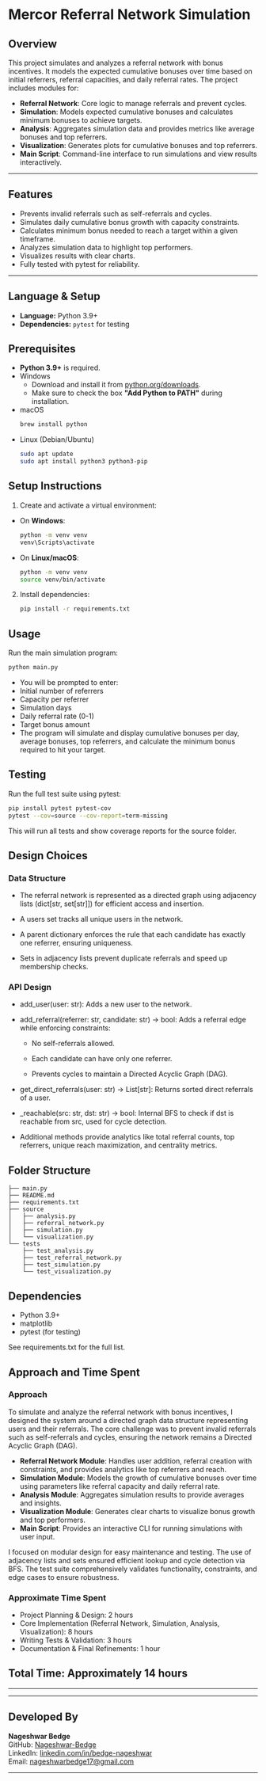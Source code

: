 # Mercor Referral Network Simulation

## Overview

This project simulates and analyzes a referral network with bonus incentives. It models the expected cumulative bonuses over time based on initial referrers, referral capacities, and daily referral rates. The project includes modules for:

- **Referral Network**: Core logic to manage referrals and prevent cycles.
- **Simulation**: Models expected cumulative bonuses and calculates minimum bonuses to achieve targets.
- **Analysis**: Aggregates simulation data and provides metrics like average bonuses and top referrers.
- **Visualization**: Generates plots for cumulative bonuses and top referrers.
- **Main Script**: Command-line interface to run simulations and view results interactively.
---

## Features

- Prevents invalid referrals such as self-referrals and cycles.
- Simulates daily cumulative bonus growth with capacity constraints.
- Calculates minimum bonus needed to reach a target within a given timeframe.
- Analyzes simulation data to highlight top performers.
- Visualizes results with clear charts.
- Fully tested with pytest for reliability.
---

## Language & Setup

- **Language:** Python 3.9+
- **Dependencies:** `pytest` for testing


## Prerequisites
- **Python 3.9+** is required.
- Windows
  - Download and install it from [python.org/downloads](https://www.python.org/downloads/).  
  - Make sure to check the box **"Add Python to PATH"** during installation.
- macOS
  ```bash
  brew install python
  ```
- Linux (Debian/Ubuntu)
  ```bash
  sudo apt update
  sudo apt install python3 python3-pip
  ```
## Setup Instructions

1. Create and activate a virtual environment:

- On **Windows**:
  ```bash
  python -m venv venv
  venv\Scripts\activate
  ```
- On **Linux/macOS**:
  ```bash
  python -m venv venv
  source venv/bin/activate
  ```
2. Install dependencies:
   ```bash
   pip install -r requirements.txt
   ```
## Usage

Run the main simulation program:

   ```bash
   python main.py
   ```
- You will be prompted to enter:
- Initial number of referrers
- Capacity per referrer
- Simulation days
- Daily referral rate (0-1)
- Target bonus amount
- The program will simulate and display cumulative bonuses per day, average bonuses, top referrers, and calculate the minimum bonus required to hit your target.


## Testing
Run the full test suite using pytest:
```bash
pip install pytest pytest-cov
pytest --cov=source --cov-report=term-missing
```
This will run all tests and show coverage reports for the source folder.


## Design Choices
  ### Data Structure
  - The referral network is represented as a directed graph using adjacency lists (dict[str, set[str]]) for efficient access and insertion.

  - A users set tracks all unique users in the network.

  - A parent dictionary enforces the rule that each candidate has exactly one referrer, ensuring uniqueness.

  - Sets in adjacency lists prevent duplicate referrals and speed up membership checks.

 ### API Design
  - add_user(user: str): Adds a new user to the network.

  - add_referral(referrer: str, candidate: str) -> bool: Adds a referral edge while enforcing constraints:

    - No self-referrals allowed.

    - Each candidate can have only one referrer.

    - Prevents cycles to maintain a Directed Acyclic Graph (DAG).

  - get_direct_referrals(user: str) -> List[str]: Returns sorted direct referrals of a user.

  - _reachable(src: str, dst: str) -> bool: Internal BFS to check if dst is reachable from src, used for cycle detection.

  - Additional methods provide analytics like total referral counts, top referrers, unique reach maximization, and centrality metrics.

## Folder Structure
```
├── main.py
├── README.md
├── requirements.txt
├── source
│   ├── analysis.py
│   ├── referral_network.py
│   ├── simulation.py
│   └── visualization.py
└── tests
    ├── test_analysis.py
    ├── test_referral_network.py
    ├── test_simulation.py
    └── test_visualization.py

```

## Dependencies
- Python 3.9+
- matplotlib
- pytest (for testing)

See requirements.txt for the full list.

## Approach and Time Spent

### Approach

To simulate and analyze the referral network with bonus incentives, I designed the system around a directed graph data structure representing users and their referrals. The core challenge was to prevent invalid referrals such as self-referrals and cycles, ensuring the network remains a Directed Acyclic Graph (DAG).

- **Referral Network Module**: Handles user addition, referral creation with constraints, and provides analytics like top referrers and reach.
- **Simulation Module**: Models the growth of cumulative bonuses over time using parameters like referral capacity and daily referral rate.
- **Analysis Module**: Aggregates simulation results to provide averages and insights.
- **Visualization Module**: Generates clear charts to visualize bonus growth and top performers.
- **Main Script**: Provides an interactive CLI for running simulations with user input.

I focused on modular design for easy maintenance and testing. The use of adjacency lists and sets ensured efficient lookup and cycle detection via BFS. The test suite comprehensively validates functionality, constraints, and edge cases to ensure robustness.

### Approximate Time Spent

- Project Planning & Design: 2 hours  
- Core Implementation (Referral Network, Simulation, Analysis, Visualization): 8 hours  
- Writing Tests & Validation: 3 hours  
- Documentation & Final Refinements: 1 hour
  
**Total Time:** Approximately 14 hours
---

---

---

## Developed By

**Nageshwar Bedge**  
GitHub: [Nageshwar-Bedge](https://github.com/Nageshwar-Bedge)  
LinkedIn: [linkedin.com/in/bedge-nageshwar](https://www.linkedin.com/in/bedge-nageshwar/)  
Email: nageshwarbedge17@gmail.com  

---

